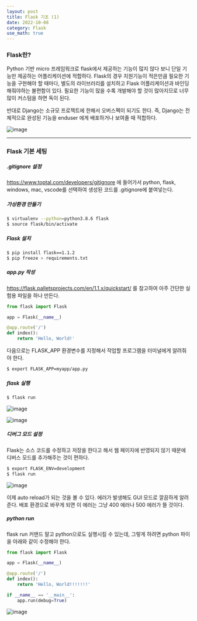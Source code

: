 ```yaml
---
layout: post
title: Flask 기초 (1)
date: 2022-10-08
category: Flask
use_math: true
---
```


### Flask란? 

Python 기반 micro 프레임워크로 flask에서 제공하는 기능이 많지 않다 보니 단일 기능만 제공하는 어플리케이션에 적합하다. Flask의 경우 지원기능이 적은만큼 필요한 기능을 구현해야 할 때마다, 별도의 라이브러리를 설치하고 Flask 어플리케이션과 바인딩 해줘야하는 불편함이 있다. 필요한 기능이 많을 수록 개발해야 할 것이 많아지므로 너무 많이 커스텀을 하면 독이 된다. 

반대로 Django는 소규모 프로젝트에 한해서 오버스펙이 되기도 한다. 즉, Django는 전체적으로 완성된 기능을 enduser 에게 배포하거나 보여줄 때 적합하다. 

![image](https://user-images.githubusercontent.com/61526722/194696266-b29f6719-6946-4e4a-a986-b06e93bf6f48.png)

---

### Flask 기본 세팅

##### .gitignore 설정

https://www.toptal.com/developers/gitignore 에 들어가서 python, flask, windows, mac, vscode를 선택하여 생성된 코드를 .gitignore에 붙여넣는다. 

##### 가상환경 만들기

```bash
$ virtualenv --python=python3.8.6 flask
$ source flask/bin/activate
```

##### Flask 설치

```bash
$ pip install flask==1.1.2
$ pip freeze > requirements.txt
```

##### app.py 작성

https://flask.palletsprojects.com/en/1.1.x/quickstart/ 를 참고하여 아주 간단한 실험용 파일을 하나 만든다.

```python
from flask import Flask

app = Flask(__name__)

@app.route('/')
def index():
    return 'Hello, World!'
```

다음으로는 FLASK_APP 환경변수를 지정해서 작업할 프로그램을 터미널에게 알려줘야 한다.

```bash
$ export FLASK_APP=myapp/app.py
```

##### flask 실행

```bash
$ flask run
```

![image](https://user-images.githubusercontent.com/61526722/194697628-1bd46e24-d2e4-428e-ad03-ec9cb342224a.png)

![image](https://user-images.githubusercontent.com/61526722/194697678-53f38eba-04b4-4152-ba8b-5a03fc748d23.png)

##### 디버그 모드 설정

Flask는 소스 코드를 수정하고 저장을 한다고 해서 웹 페이지에 반영되지 않기 때문에 디버스 모드를 추가해주는 것이 편하다. 

```bash
$ export FLASK_ENV=development
$ flask run
```

![image](https://user-images.githubusercontent.com/61526722/194697802-1fcbef27-063c-463f-87b9-6cad8dff1521.png)

이제 auto reload가 되는 것을 볼 수 있다. 에러가 발생해도 GUI 모드로 깔끔하게 알려준다. 배포 환경으로 바꾸게 되면 이 에러는 그냥 400 에러나 500 에러가 뜰 것이다. 

##### python run

flask run 커맨드 말고 python으로도 실행시킬 수 있는데, 그렇게 하려면 python 파이을 아래와 같이 수정해야 한다. 

```python
from flask import Flask

app = Flask(__name__)

@app.route('/')
def index():
    return 'Hello, World!!!!!!!'

if __name__ == '__main__':
    app.run(debug=True)
```

![image](https://user-images.githubusercontent.com/61526722/194697983-b3df8974-0066-4bb9-87bf-cae2050358ec.png)
